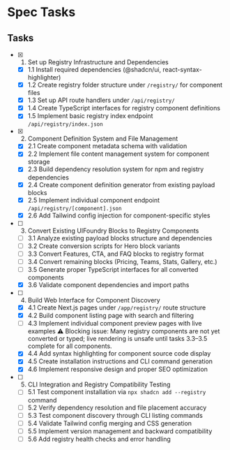 # Spec Tasks

## Tasks

- [x] 1. Set up Registry Infrastructure and Dependencies
  - [x] 1.1 Install required dependencies (@shadcn/ui, react-syntax-highlighter)
  - [x] 1.2 Create registry folder structure under `/registry/` for component files
  - [x] 1.3 Set up API route handlers under `/api/registry/`
  - [x] 1.4 Create TypeScript interfaces for registry component definitions
  - [x] 1.5 Implement basic registry index endpoint `/api/registry/index.json`

- [x] 2. Component Definition System and File Management
  - [x] 2.1 Create component metadata schema with validation
  - [x] 2.2 Implement file content management system for component storage
  - [x] 2.3 Build dependency resolution system for npm and registry dependencies
  - [x] 2.4 Create component definition generator from existing payload blocks
  - [x] 2.5 Implement individual component endpoint `/api/registry/[component].json`
  - [x] 2.6 Add Tailwind config injection for component-specific styles

- [ ] 3. Convert Existing UIFoundry Blocks to Registry Components
  - [ ] 3.1 Analyze existing payload blocks structure and dependencies
  - [ ] 3.2 Create conversion scripts for Hero block variants
  - [ ] 3.3 Convert Features, CTA, and FAQ blocks to registry format
  - [ ] 3.4 Convert remaining blocks (Pricing, Teams, Stats, Gallery, etc.)
  - [ ] 3.5 Generate proper TypeScript interfaces for all converted components
  - [x] 3.6 Validate component dependencies and import paths

- [ ] 4. Build Web Interface for Component Discovery
  - [x] 4.1 Create Next.js pages under `/app/registry/` route structure
  - [x] 4.2 Build component listing page with search and filtering
  - [ ] 4.3 Implement individual component preview pages with live examples
        ⚠️ Blocking issue: Many registry components are not yet converted or typed; live rendering is unsafe until tasks 3.3–3.5 complete for all components.
  - [x] 4.4 Add syntax highlighting for component source code display
  - [x] 4.5 Create installation instructions and CLI command generation
  - [x] 4.6 Implement responsive design and proper SEO optimization

- [ ] 5. CLI Integration and Registry Compatibility Testing
  - [ ] 5.1 Test component installation via `npx shadcn add --registry` command
  - [ ] 5.2 Verify dependency resolution and file placement accuracy
  - [ ] 5.3 Test component discovery through CLI listing commands
  - [ ] 5.4 Validate Tailwind config merging and CSS generation
  - [ ] 5.5 Implement version management and backward compatibility
  - [ ] 5.6 Add registry health checks and error handling

